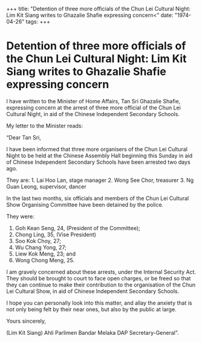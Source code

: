+++ 
title: "Detention of three more officials of the Chun Lei Cultural Night: Lim Kit Siang writes to Ghazalie Shafie expressing concern<"
date: "1974-04-26"
tags:
+++

# Detention of three more officials of the Chun Lei Cultural Night: Lim Kit Siang writes to Ghazalie Shafie expressing concern

I have written to the Minister of Home Affairs, Tan Sri Ghazalie Shafie, expressing concern at the arrest of three more official of the Chun Lei Cultural Night, in aid of the Chinese Independent Secondary Schools.

My letter to the Minister reads:</u>

“Dear Tan Sri,

I have been informed that three more organisers of the Chun Lei Cultural Night to be held at the Chinese Assembly Hall beginning this Sunday in aid of Chinese Independent Secondary Schools have been arrested two days ago.

They are: 1. Lai Hoo Lan, stage manager
                 2. Wong See Chor, treasurer
                 3. Ng Guan Leong, supervisor, dancer

In the last two months, six officials and members of the Chun Lei Cultural Show Organising Committee have been detained by the police.

They were:
1. Goh Kean Seng, 24, (President of the Committee);
2. Chong Ling, 35, (Vise President)
3. Soo Kok Choy, 27;
4. Wu Chang Yong, 27;
5. Liew Kok Meng, 23; and
6. Wong Chong Meng, 25.

I am gravely concerned about these arrests, under the Internal Security Act. They should be brought to court to face open charges, or be freed so that they can continue to make their contribution to the organisation of the Chun Lei Cultural Show, in aid of Chinese Independent Secondary Schools.

I hope you can personally look into this matter, and allay the anxiety that is not only being felt by their near ones, but also by the public at large.


Yours sincerely,

(Lim Kit Siang)
Ahli Parlimen Bandar Melaka
DAP Secretary-General”.
 
